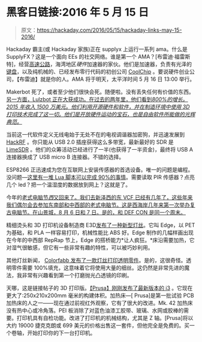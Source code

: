 # 黑客日链接:2016 年 5 月 15 日

> 原文：<https://hackaday.com/2016/05/15/hackaday-links-may-15-2016/>

Hackaday 霸主(或 Hackaday 家族)正在 supplyx 上运行一系列 ama。什么是 SupplyFX？这是一个面向 EEs 的社交网络。谁是第一个 AMA？[布雷迪·福雷斯特]，经营[高速公路](http://highway1.io/)，海湾地区*硬件*加速器的家伙。他们是加速器，负责有光泽的[键盘](http://highway1.io/startup/keyboardio/)，以及纯机械的、已经发布零行代码的初创公司 [CoolChip](http://highway1.io/startup/coolchip/) 。要说硬件创业公司，【布雷迪】就是你的人。AMA 将于明天，太平洋时间 5 月 16 日 13:00 举行。

Makerbot 死了，或者至少他们很快会死。随便啦。没有丢失任何有价值的东西。[另一方面，Lulzbot 正在大获成功。在过去的两年里，他们看到*800%的增长。2015 年收入 1500 万美元。他们利用开源硬件和软件，并在制造环境中使用 3D 打印技术完成了这一切。他们是开放硬件运动的宝石，也是自由软件所能做的光辉典范。*](https://twitter.com/lulzbot3D/status/731206394527940608)

当前这一代软件定义无线电始于无处不在的电视调谐器加密狗，并迅速发展到 [HackRF](https://greatscottgadgets.com/hackrf/) 。你只能从 USB 2.0 插座获得这么多带宽，最新最好的 SDR 是 [LimeSDR](https://www.crowdsupply.com/lime-micro/limesdr) 。他们的众筹活动已经进行了一半(也获得了一半资金)，最终将 USB A 连接器换成了 USB micro B 连接器。不错的选择。

ESP8266 正迅速成为您在互联网上安装传感器的首选设备。唯一的问题是编程。没问题—[这里有一堆 Lua 脚本可以完成 90%的事情](http://www.limpkin.fr/index.php?post/2016/04/17/A-Small-Collection-of-NodeMCU-Lua-Scripts-for-Data-Collection)。需要读取 PIR 传感器？点亮几个 led？把一个温湿度的数据放到网上？这就是了。

今年的[老式电脑节*西*又回来了。我们去新泽西的东 VCF 已经有几年了，这些年来我们偶尔会去参加东南部和中西部的老式电脑节。这是西海岸几年来第一次举办复古电脑节。在山景城，8 月 6 日和 7 日。是的，和 DEF CON 是同一个周末。](http://vcfed.org/wp/)

精细烫头和 3D 打印机设备制造商 E3D[发布了一种新型灯丝](http://e3d-online.com/blog/Edge)。它叫 Edge，以 PET 为基础，和 PLA 一样容易打印，机械性能比 ABS 好。Edge 制作的几幅样画出现在今年的中西部 RepRap 节上，Edge 的搭桥能力*让人疯狂。*床沿需要加热，它对湿气很敏感，但它有一些非常有趣的特性，可以被巧妙利用。

其他灯丝新闻， [Colorfabb 发布了一款灯丝打印透明零件](http://learn.colorfabb.com/lets-make-something-clear/)。是的，这很奇怪。透明零件需要 100%填充，这意味着它将使用大量的细丝。这仍然是非常先进的魔法，我非常有兴趣看到第一个打磨抛光凸透镜的印刷。

天哪，这是链接帖子的 3D 打印版。[【Prusa】刚刚发布了最新版本的 i3](http://prusaprinters.org/original-prusa-i3-mk2-release/) 。它现在更大了:250x210x200mm 毫米的构建体积。加热床—[ Prusa]是第一批试验 PCB 加热床的人之一——现在通过前视红外观察，它有了很大的改进。Mk. 42 加热床没有热中心或冷角落。PEI 板消除了对蓝色油漆工胶带、玻璃、水网或胶棒的需要。打印机具有自检功能。改进了打印机的机械结构，尤其是 Z 轴。[Prusa]将以大约 19000 捷克克朗或 699 美元的价格出售这一套件，但他完全是免费的。买一个卷轴，开始打印你的下一台打印机。